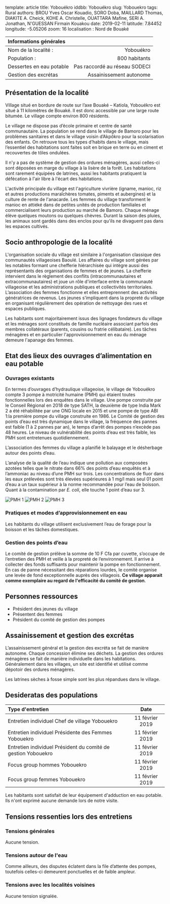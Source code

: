 template: article
title: Yobouékro
iddbb: Yobouékro
slug: Yobouekro
tags: Rural
authors: BROU Yves Oscar Kouadio, SORO Doba, MAILLARD Thomas, DIAKITE A. Cheick, KOHE A. Christelle, OUATTARA Mafine, SERI A. Jonathan, N'GUESSAN Firmain Kouakou
date: 2019-02-11
latitude: 7.84452
longitude: -5.05206
zoom: 16
localisation : Nord de Bouaké


|Informations générales||
|:--|--:|
| Nom de la localité : | Yobouékro | 
| Population : | 800 habitants | 
| Dessertes en eau potable | Pas raccordé au réseau SODECI | 
| Gestion des excrétas | Assainissement autonome | 


## Présentation de la localité
Village situé en bordure de route sur l’axe Bouaké – Katiola, Yobouékro est situé à 11 kilomètres de Bouaké. Il est donc accessible par une large route bitumée. Le village compte environ 800 résidents.


Le village ne dispose pas d’école primaire et centre de santé communautaire. La population se rend dans le village  de Bamoro pour les problèmes sanitaires et dans le village voisin d’Akpôkro pour la scolarisation des enfants.
On retrouve tous les types d’habits dans le village, mais l’essentiel des habitations sont faites soit en brique en terre ou en ciment et recouvertes de tôles ondulées.


Il n'y a pas de système de gestion des ordures ménagères, aussi celles-ci sont déposées en marge du village à la lisère de la forêt. Les habitations sont rarement équipées de latrines, aussi les habitants pratiquent la défécation à l'air libre à l'écart des habitations.


L'activité principale du village est l'agriculture vivrière (igname, manioc, riz et autres productions maraîchères tomates, piments et aubergines) et la culture de rente de l'anacarde. Les femmes du village transforment le manioc en attiéké dans de petites unités de production familiales et commercialisent leurs production au marché de Bamoro. Chaque ménage élève quelques moutons ou quelques chèvres. Durant la saison des pluies, les animaux sont gardés dans des enclos pour qu'ils ne divaguent pas dans les espaces cultivés.

## Socio anthropologie de la localité 


L'organisation sociale du village est similaire à l'organisation classique des communautés villageoises Baoulé. Les affaires du village sont gérées par les notables formant une chefferie hiérarchisée qui intègre aussi des représentants des organisations de femmes et de jeunes. La chefferie intervient dans le règlement des conflits (intracommunautaires et extracommunautaires) et joue un rôle d'interface entre la communauté villageoise et les administrations publiques et collectivités territoriales.  L’association des femmes fonctionne et elles entreprennent des activités génératrices de revenus. Les jeunes s’impliquent dans la propreté du village en organisant régulièrement des opération de nettoyage des rues et espaces publiques. 


 Les habitants sont majoritairement issus des lignages fondateurs du village et les ménages sont constitués de famille nucléaire associant parfois des membres collatéraux (parents, cousins ou fratrie célibataire). Les tâches ménagères et en particulier l'approvisionnement en eau du ménage demeure l'apanage des femmes.
 

## Etat des lieux des ouvrages d’alimentation en eau potable

### Ouvrages existants
En termes d’ouvrages d’hydraulique villageoise, le village de Yobouékro compte 3 pompe à motricité humaine (PMH) qui étaient toutes fonctionnelles lors des enquêtes dans le village. Une pompe construite par le Conseil Régional en 2018 de type SATH, la deuxième de type India Mark 2 a été réhabilitée par une ONG locale en 2015 et une pompe de type ABI 1:la première pompe du village construite en 1986. Le Comité de gestion des points d’eau est très dynamique dans le village, la fréquence des pannes est faible (1 à 2 pannes par an), le temps d’arrêt des pompes n’excède pas 48 heures.
Le niveau de vulnérabilité des points d’eau est très faible, les PMH sont entretenues quotidiennement.


 L’association des femmes du village a planifié le balayage et le désherbage autour des points d’eau.
 
 
L’analyse de la qualité de l’eau indique une pollution aux composées azotées telles que le nitrate dans 66% des points d’eau enquêtés et à l’ammoniac au niveau d’une PMH sur trois. Les concentrations de fluor dans les eaux prélevées sont très élevées supérieures à 1 mg/l mais seul 01 point d’eau a un taux supérieur à la norme recommandée pour l’eau de boisson. Quant à la contamination par *E. coli*, elle touche 1 point d’eau sur 3.

![PMH 1](images/Yobouekro1.jpg "PMH 1")
![PMH 2](images/Yobouekro2.jpg "PMH 2")
![PMH 3](images/Yobouekro3.jpg "PMH 3")

### Pratiques et modes d’approvisionnement en eau
Les habitants du village utilisent exclusivement l’eau de forage pour la boisson et les tâches domestiques.

### Gestion des points d’eau
Le comité de gestion prélève la somme de 10 F Cfa par cuvette, s’occupe de l’entretien des PMH et veille à la propreté  de l’environnement. Il arrive à collecter des fonds suffisants pour maintenir la pompe en fonctionnement. En cas de panne nécessitant des réparations lourdes, le comité organise une levée de fond exceptionnelle auprès des villageois. **Ce village apparait comme exemplaire au regard de l'efficacité du comité de gestion**.

## Personnes ressources


* Président des jeunes du village
* Présentent des femmes
* Président du comité de gestion des pompes


## Assainissement et gestion des excrétas
L’assainissement général et la gestion des excréta se fait de manière autonome. Chaque concession élimine ses déchets.  La gestion des ordures ménagères se fait de manière individuelle dans les habitations. Généralement dans les villages, un site est identifié et utilisé comme dépotoir des ordures ménagères.


Les latrines sèches à fosse simple sont les plus répandues dans le village.

## Desideratas des populations
| Type d'entretien | Date | 
| :-- | :--: | 
| Entretien individuel Chef de village Yobouekro|11 février 2019| 
| Entretien individuel Présidente des Femmes Yobouekro|11 février 2019|
| Entretien individuel Président du comité de gestion Yobouekro|11 février 2019|
| Focus group hommes Yobouekro|11 février 2019|
| Focus group femmes Yobouekro|11 février 2019|

Les habitants sont satisfait de leur équipement d'adduction en eau potable. Ils n'ont exprimé aucune demande lors de notre visite.

## Tensions ressenties lors des entretiens

### Tensions générales
Aucune tension.

### Tensions autour de l'eau
Comme ailleurs, des disputes éclatent dans la file d’attente des pompes, toutefois celles-ci demeurent ponctuelles et de faible ampleur.

### Tensions avec les localités voisines
Aucune tension signalée. 